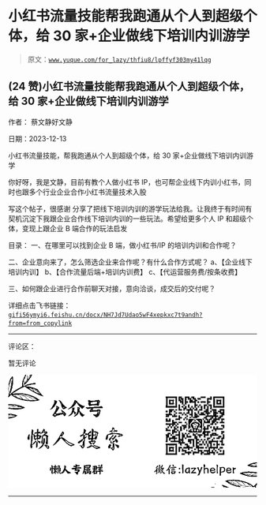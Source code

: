# 小红书流量技能帮我跑通从个人到超级个体，给 30 家+企业做线下培训内训游学

> 原文：[`www.yuque.com/for_lazy/thfiu8/lpffyf303my41lqg`](https://www.yuque.com/for_lazy/thfiu8/lpffyf303my41lqg)

## (24 赞)小红书流量技能帮我跑通从个人到超级个体，给 30 家+企业做线下培训内训游学

作者： 蔡文静好文静

日期：2023-12-13

小红书流量技能，帮我跑通从个人到超级个体，给 30 家+企业做线下培训内训游学

你好呀，我是文静，目前有教个人做小红书 IP，也可帮企业线下内训小红书，同时也跟多个行业企业合作小红书流量技术入股

写这个帖子，很感谢 分享了把线下培训内训的游学玩法给我。让我终于有时间有契机沉淀下我跟企业合作线下培训内训的一些玩法。希望给更多个人 IP 和超级个体，变现上跟企业 B 端合作的玩法启发

目录：
一、在哪里可以找到企业 B 端，做小红书/IP 的培训内训和合作呢？

二、企业意向来了，怎么筛选企业来合作呢？有什么合作方式呢？
a、【企业线下培训内训】
b、【合作流量后端+培训内训费】
c、【代运营服务费/按条收费】

三、如何跟企业进行合作前聊天对接，意向洽谈，成交后的交付呢？

详细点击飞书链接：[`gifi56ymyi6.feishu.cn/docx/NH7Jd7Udao5wF4xepkxc7t9andh?from=from_copylink`](https://gifi56ymyi6.feishu.cn/docx/NH7Jd7Udao5wF4xepkxc7t9andh?from=from_copylink)

* * *

评论区：

暂无评论

![](img/21de372a77ea1f441c613f7316831ae1.png)

* * *
